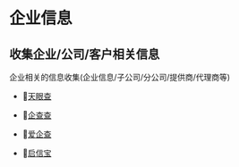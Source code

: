 # 企业信息

## 收集企业/公司/客户相关信息

企业相关的信息收集(企业信息/子公司/分公司/提供商/代理商等)

- 🔗[天眼查](https://www.tianyancha.com/)

- 🔗[企查查](https://www.qcc.com/)

- 🔗[爱企查](https://aiqicha.baidu.com/)

- 🔗[启信宝](https://www.qixin.com/)


